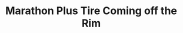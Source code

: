 ---
layout: community
category: community
title: "Marathon Plus Tire Coming off the Rim"
description: "This Marathon Plus tyre 700 x 28C, sidewall pressures 80-110 psi, still has tread. At 100 psi one part of the tyre, the wire bead, is almost coming off the rim. I took all the air out and it all appeared to be seated ok but on pumping up again the same thing happened."
isTopLevel: false
isSingleLevel: false
isArticle: false
datePublished: 2022-07-16 11:40:00 +0300
dateModified: 2022-07-16 11:40:00 +0300
published: false
---